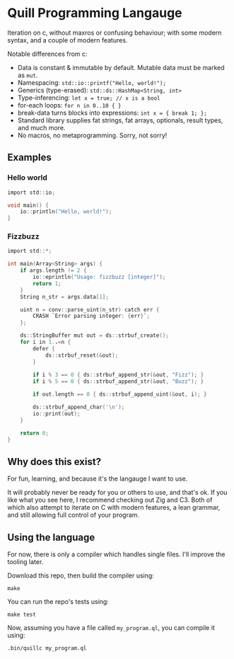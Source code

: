 # Quill Programming Langauge

Iteration on c, without maxros or confusing behaviour; with some modern syntax, and a couple of modern features.

Notable differences from c:
- Data is constant & immutable by default. Mutable data must be marked as `mut`.
- Namespacing: `std::io::printf("Hello, world!");`
- Generics (type-erased): `std::ds::HashMap<String, int>`
- Type-inferencing: `let x = true; // x is a bool`
- for-each loops: `for n in 0..10 { }`
- break-data turns blocks into expressions: `int x = { break 1; };`
- Standard library supplies fat strings, fat arrays, optionals, result types, and much more.
- No macros, no metaprogramming. Sorry, not sorry!

## Examples

### Hello world
```c
import std::io;

void main() {
    io::println("Hello, world!");
}
```

### Fizzbuzz
```c
import std::*;

int main(Array<String> args) {
    if args.length != 2 {
        io::eprintln("Usage: fizzbuzz [integer]");
        return 1;
    }
    String n_str = args.data[1];

    uint n = conv::parse_uint(n_str) catch err {
        CRASH `Error parsing integer: {err}`;
    };

    ds::StringBuffer mut out = ds::strbuf_create();
    for i in 1..=n {
        defer {
            ds::strbuf_reset(&out);
        }
    
        if i % 3 == 0 { ds::strbuf_append_str(&out, "Fizz"); }
        if i % 5 == 0 { ds::strbuf_append_str(&out, "Buzz"); }

        if out.length == 0 { ds::strbuf_append_uint(&out, i); }

        ds::strbuf_append_char('\n');
        io::print(out);
    }

    return 0;
}
```

## Why does this exist?

For fun, learning, and because it's the langauge I want to use.

It will probably never be ready for you or others to use, and that's ok. If you like what you see here, I recommend checking out Zig and C3. Both of which also attempt to iterate on C with modern features, a lean grammar, and still allowing full control of your program.

## Using the language

For now, there is only a compiler which handles single files. I'll improve the tooling later.

Download this repo, then build the compiler using:
```
make
```

You can run the repo's tests using:
```
make test
```

Now, assuming you have a file called `my_program.ql`, you can compile it using:
```
.bin/quillc my_program.ql
```
